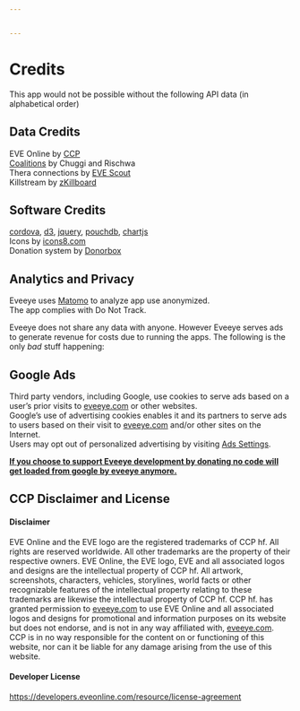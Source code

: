 ```yaml
---


---
```


<h1 id="credits">Credits</h1>
<p>This app would not be possible without the following API data (in alphabetical order)</p>
<h2 id="data-credits">Data Credits</h2>
<p>EVE Online by <a href="https://ccpgames.com">CCP</a><br>
<a href="http://coalitionsin.space/">Coalitions</a> by Chuggi and Rischwa<br>
Thera connections by <a href="https://eve-scout.com/thera/contribute/?from=eveeye">EVE Scout</a><br>
Killstream by <a href="https://zkillboard.com/information/payments/?from=eveeye">zKillboard</a></p>
<h2 id="software-credits">Software Credits</h2>
<p><a href="https://cordova.apache.org/" target="_blank" class="help_links"><span class="help_links">cordova</span></a>, <a href="https://d3js.org/" target="_blank" class="help_links"><span class="help_links">d3</span></a>, <a href="https://jquery.com/" target="_blank" class="help_links"><span class="help_links">jquery</span></a>, <a href="https://pouchdb.com/" target="_blank" class="help_links"><span class="help_links">pouchdb</span></a>, <a href="https://chartjs.org/" target="_blank" class="help_links"><span class="help_links">chartjs</span></a><br>
Icons by <a href="https://icons8.com/icons/" target="_blank" class="help_links">icons8.com</a><br>
Donation system by <a href="https://donorbox.org/?ref=ee" target="_blank" class="help_links"><span class="help_links">Donorbox</span></a><br><!--onClick=&#34;if (analytics) _paq.push(['trackEvent','Donationlink', 'Donorbox (ref)']);&#34; --></p>
<h2 id="analytics-and-privacy">Analytics and Privacy</h2>
<p>Eveeye uses <a href="https://matomo.org/" target="_blank" class="help_links">Matomo</a> to analyze app use anonymized.<span class="only_browser"><br>The app <!--uses first party cookies for Matomo only&lt;br&gt; and --> complies with Do Not Track.</span></p>
<p>Eveeye does not share any data with anyone. However Eveeye serves ads to generate revenue for costs due to running the apps. The following is the only <em>bad</em> stuff happening:</p>
<h2 id="google-ads">Google Ads</h2>
<p>Third party vendors, including Google, use cookies to serve ads based on a user’s prior visits to <a href="http://eveeye.com">eveeye.com</a> or other websites.<br>
Google’s use of advertising cookies enables it and its partners to serve ads to users based on their visit to <a href="http://eveeye.com">eveeye.com</a> and/or other sites on the Internet.<br>
Users may opt out of personalized advertising by visiting <a href="https://www.google.com/settings/ads" target="_blank" class="help_links">Ads Settings</a>.</p>
<p><strong><a href="https://donorbox.org/eveeye">If you choose to support Eveeye development by donating no code will get loaded from google by eveeye anymore.</a></strong></p>
<h2 id="ccp-disclaimer-and-license">CCP Disclaimer and License</h2>
<h4 id="disclaimer">Disclaimer</h4>
<p>EVE Online and the EVE logo are the registered trademarks of CCP hf. All rights are reserved worldwide. All other trademarks are the property of their respective owners. EVE Online, the EVE logo, EVE and all associated logos and designs are the intellectual property of CCP hf. All artwork, screenshots, characters, vehicles, storylines, world facts or other recognizable features of the intellectual property relating to these trademarks are likewise the intellectual property of CCP hf. CCP hf. has granted permission to <a href="http://eveeye.com">eveeye.com</a> to use EVE Online and all associated logos and designs for promotional and information purposes on its website but does not endorse, and is not in any way affiliated with, <a href="http://eveeye.com">eveeye.com</a>. CCP is in no way responsible for the content on or functioning of this website, nor can it be liable for any damage arising from the use of this website.</p>
<h4 id="developer-license">Developer License</h4>
<p><a href="https://developers.eveonline.com/resource/license-agreement">https://developers.eveonline.com/resource/license-agreement</a></p>

